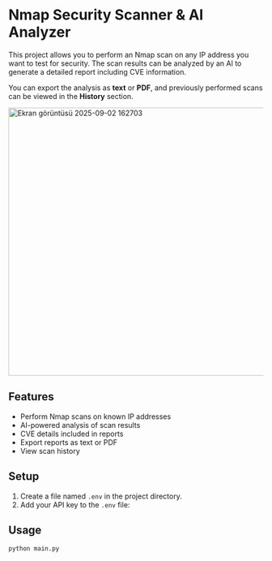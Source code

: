 # Nmap Security Scanner & AI Analyzer

This project allows you to perform an Nmap scan on any IP address you want to test for security. The scan results can be analyzed by an AI to generate a detailed report including CVE information.  

You can export the analysis as **text** or **PDF**, and previously performed scans can be viewed in the **History** section.

<img width="674" height="528" alt="Ekran görüntüsü 2025-09-02 162703" src="https://github.com/user-attachments/assets/479ac956-bf3e-40d1-964d-90f3eab3441b" />

## Features
- Perform Nmap scans on known IP addresses
- AI-powered analysis of scan results
- CVE details included in reports
- Export reports as text or PDF
- View scan history

## Setup
1. Create a file named `.env` in the project directory.
2. Add your API key to the `.env` file:

## Usage
```bash
python main.py





